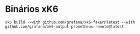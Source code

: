 # Binários xK6

`xk6 build --with github.com/grafana/xk6-faker@latest --with github.com/grafana/xk6-output-prometheus-remote@latest`
